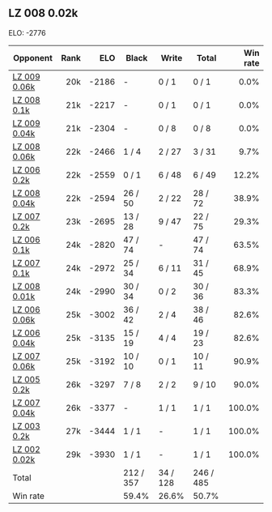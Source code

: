 ## LZ 008 0.02k ##

ELO: -2776

Opponent | Rank | ELO | Black | Write | Total | Win rate
---------|-----:|----:|-------|-------|-------|-------:
[LZ 009 0.06k](LZ%20009%200.06k.md) | 20k | -2186 | - | 0 / 1 | 0 / 1 | 0.0%
[LZ 008 0.1k](LZ%20008%200.1k.md) | 21k | -2217 | - | 0 / 1 | 0 / 1 | 0.0%
[LZ 009 0.04k](LZ%20009%200.04k.md) | 21k | -2304 | - | 0 / 8 | 0 / 8 | 0.0%
[LZ 008 0.06k](LZ%20008%200.06k.md) | 22k | -2466 | 1 / 4 | 2 / 27 | 3 / 31 | 9.7%
[LZ 006 0.2k](LZ%20006%200.2k.md) | 22k | -2559 | 0 / 1 | 6 / 48 | 6 / 49 | 12.2%
[LZ 008 0.04k](LZ%20008%200.04k.md) | 22k | -2594 | 26 / 50 | 2 / 22 | 28 / 72 | 38.9%
[LZ 007 0.2k](LZ%20007%200.2k.md) | 23k | -2695 | 13 / 28 | 9 / 47 | 22 / 75 | 29.3%
[LZ 006 0.1k](LZ%20006%200.1k.md) | 24k | -2820 | 47 / 74 | - | 47 / 74 | 63.5%
[LZ 007 0.1k](LZ%20007%200.1k.md) | 24k | -2972 | 25 / 34 | 6 / 11 | 31 / 45 | 68.9%
[LZ 008 0.01k](LZ%20008%200.01k.md) | 24k | -2990 | 30 / 34 | 0 / 2 | 30 / 36 | 83.3%
[LZ 006 0.06k](LZ%20006%200.06k.md) | 25k | -3002 | 36 / 42 | 2 / 4 | 38 / 46 | 82.6%
[LZ 006 0.04k](LZ%20006%200.04k.md) | 25k | -3135 | 15 / 19 | 4 / 4 | 19 / 23 | 82.6%
[LZ 007 0.06k](LZ%20007%200.06k.md) | 25k | -3192 | 10 / 10 | 0 / 1 | 10 / 11 | 90.9%
[LZ 005 0.2k](LZ%20005%200.2k.md) | 26k | -3297 | 7 / 8 | 2 / 2 | 9 / 10 | 90.0%
[LZ 007 0.04k](LZ%20007%200.04k.md) | 26k | -3377 | - | 1 / 1 | 1 / 1 | 100.0%
[LZ 003 0.2k](LZ%20003%200.2k.md) | 27k | -3444 | 1 / 1 | - | 1 / 1 | 100.0%
[LZ 002 0.02k](LZ%20002%200.02k.md) | 29k | -3930 | 1 / 1 | - | 1 / 1 | 100.0%
Total | | | 212 / 357 | 34 / 128 | 246 / 485 | 
Win rate| | | 59.4% | 26.6% | 50.7% | 
